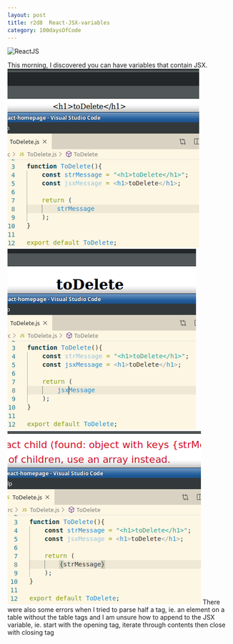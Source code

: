 ```yaml
---
layout: post
title: r2d8  React-JSX-variables
category: 100daysOfCode
---
```


![ReactJS](../images/icon-ReactJS.ico)

This morning, I discovered you can have variables that contain JSX.
![A](../images/r2d8A.png)
![B](../images/r2d8B.png)
![C](../images/r2d8C.png)
There were also some errors when I tried to parse half a tag, ie. an element on a table without the table tags
and I am unsure how to append to the JSX variable, ie. start with the opening tag, iterate through contents then close with closing tag